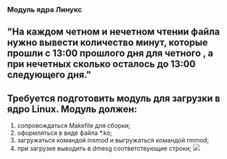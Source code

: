 ### Модуль ядра Линукс

## "На каждом четном и нечетном чтении файла нужно вывести количество минут, которые прошли с 13:00 прошлого дня для четного , а при нечетных сколько осталось до 13:00 следующего дня."

## Требуется подготовить модуль для загрузки в ядро Linux. Модуль должен:

1. сопровождаться Makefile для сборки;
2. оформляться в виде файла *.ko;
3. загружаться командой insmod и выгружаться командой rmmod;
4. при загрузке выводить в dmesg соответствующие строки;
![](https://sun9-31.userapi.com/impg/rkPItdFmGR8E_xsqg60JO6A-jskK8HXxjUM4-g/HWa8FP12Vy4.jpg?size=510x340&quality=95&crop=46,0,592,395&sign=e560a8d78b862f920179fc6c9444f519&c_uniq_tag=kda7qZJcL3gX1ruzKN7RcQvHlAvUeW3MMVBu6CJay20&type=album)

